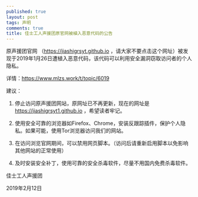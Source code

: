 ```yaml
---
published: true
layout: post
tags: 声明
comments: true
title: 佳士工人声援团原官网被植入恶意代码的公告
---
```


原声援团官网 （https://jiashigrsyt.github.io ，请大家不要点击这个网址）被发现于2019年1月26日遭植入恶意代码，该代码可以利用安全漏洞窃取访问者的个人隐私。

详情：https://www.mlzs.work/t/topic/6019
  
建议：
1. 停止访问原声援团网站，原网址已不再更新，现在的网址是 https://jiashigrsyt1.github.io ，希望读者牢记。
  
2. 使用安全可靠的浏览器如Firefox、Chrome，安装反跟踪插件，保护个人隐私。如果可能，使用Tor浏览器访问我们的网站。
  
3. 在访问浏览官网期间，可以禁用网页脚本。（访问后请重新启用脚本以免影响其他网站的正常使用）
  
4. 及时安装安全补丁，使用可靠的安全杀毒软件，尽量不用国内免费杀毒软件。


佳士工人声援团

2019年2月12日
